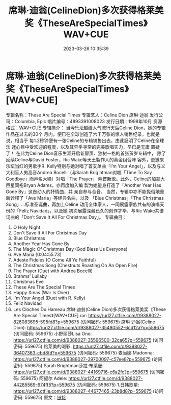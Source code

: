 ﻿---
title: 席琳·迪翁(CelineDion)多次获得格莱美奖《TheseAreSpecialTimes》WAV+CUE
date: 2023-03-26 10:35:39
categories: 外语音乐
tags: 外语音乐
---
# 席琳·迪翁(CelineDion)多次获得格莱美奖《TheseAreSpecialTimes》[WAV+CUE]

专辑名称：These Are Special Times
专辑艺人：Celine Dion 席琳·迪翁
发行公司：Columbia, Epic
唱片编号：4893391008023
发行日期：1998年10月
资源格式：WAV+CUE
专辑简介：
当今乐坛超级人气流行天后Celine Dion，她的专辑作品在过去的30个
月内，便已在全球创造了六千万张的惊人销售纪录，也就是说，相当于
每1.2秒钟便有一张Celine的专辑销售出去。由此証明了Celine在全球乐
迷心目中受欢迎的程度，以及其异乎寻常的完美歌唱实力，早已是无庸
置疑了！
在此为Celine Dion音乐生涯开启新扉页、独树一格的首张贺岁专辑中，
除了延续Celine与David Foster，Ric Wake等天王製作人的黄金组合阵
容外，更邀来乐坛当红的男歌手R. Kelly特别与她对唱了首支单曲「I’m
Your Angel」，以及与义大利盲人男高音Andrea Bocelli（与Sarah Brig
htman对唱「Time To Say Goodbye」而声名大噪）对唱「The Prayer」
两首新歌。此外，Celine的加拿大巨星同袍Bryan Adams，亦再度加入编
製为她量身打造了「Another Year Has Gone By」这首动人的抒情曲，并
亲自参与合音。
当然，专辑中亦不能免俗地重新诠释了「Ave Maria」等经典名曲，以及
「Blue Christmas」「The Christmas Song」…标准圣诞曲，再加上Celine
动用全体家人，一同展露家族共有的演唱天份的「Feliz Navidad」，以及她
初次展露深藏已久的创作才华、与Ric Wake共谱词曲的「Don’t Save It All
For Christmas Day」。
专辑曲目：
01. O Holy Night
02. Don't Save It All For Christmas Day
03. Blue Christmas
04. Another Year Has Gone By
05. The Magic Of Christmas Day (God Bless Us Everyone)
06. Ave Maria [0:04:55.73]
07. Adeste Fideles (O Come All Ye Faithful)
08. The Christmas Song (Chestnuts Roasting On An Open Fire)
09. The Prayer (Duet with Andrea Bocelli)
10. Brahms' Lullaby
11. Christmas Eve
12. These Are The Special Times
13. Happy Xmas (War Is Over)
14. I'm Your Angel (Duet with R. Kelly)
15. Feliz Navidad
16. Les Cloches Du Hameau
席琳·迪翁(Celine Dion)多次获得格莱美奖《These Are Special
Times》[WAV+CUE].rar: https://url27.ctfile.com/f/9388027-826083695-595fd8?p=559675
(访问密码: 559675)
席琳·迪翁(Celine Dion): https://url27.ctfile.com/d/9388027-35480552-6cd12a?p=559675
(访问密码: 559675)
小野丽莎Lisa Ono: https://url27.ctfile.com/d/9388027-35596500-32ca65?p=559675
(访问密码: 559675)
格莱美的喝彩: https://url27.ctfile.com/d/9388027-36407363-cbd8fd?p=559675
(访问密码: 559675)
麦当娜 Madonna: https://url27.ctfile.com/d/9388027-39700097-c57ee8?p=559675
(访问密码: 559675)
Sarah Brightman莎拉·布莱曼: https://url27.ctfile.com/d/9388027-44169716-c6a2fc?p=559675
(访问密码: 559675)
阿黛尔 Adele: https://url27.ctfile.com/d/9388027-44285569-674ff5?p=559675
(访问密码: 559675)
1.日韩歌星: https://url27.ctfile.com/d/9388027-44677465-23b8d8?p=559675
(访问密码: 559675)
原文：[链接](https://blog.sina.com.cn/s/blog_1647c7e760103115l.html)